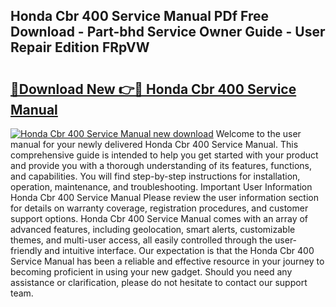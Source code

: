 ## Honda Cbr 400 Service Manual PDf Free Download - Part-bhd Service Owner Guide - User Repair Edition FRpVW

# <h2><a href="http://cf20909.oget.top/?id=Honda+Cbr+400+Service+Manual">🔗Download New 👉🔴 Honda Cbr 400 Service Manual</a></h2>

[![Honda Cbr 400 Service Manual new download](https://i.imgur.com/5g1atiW.png)](http://cf20909.oget.top/?id=Honda+Cbr+400+Service+Manual)
Welcome to the user manual for your newly delivered Honda Cbr 400 Service Manual. This comprehensive guide is intended to help you get started with your product and provide you with a thorough understanding of its features, functions, and capabilities. You will find step-by-step instructions for installation, operation, maintenance, and troubleshooting. Important User Information Honda Cbr 400 Service Manual Please review the user information section for details on warranty coverage, registration procedures, and customer support options. Honda Cbr 400 Service Manual comes with an array of advanced features, including geolocation, smart alerts, customizable themes, and multi-user access, all easily controlled through the user-friendly and intuitive interface. Our expectation is that the Honda Cbr 400 Service Manual has been a reliable and effective resource in your journey to becoming proficient in using your new gadget. Should you need any assistance or clarification, please do not hesitate to contact our support team.
